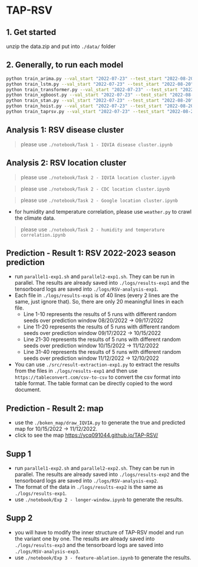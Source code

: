 # TAP-RSV

## 1. Get started
unzip the data.zip and put into `./data/` folder

## 2. Generally, to run each model
```bash
python train_arima.py --val_start "2022-07-23" --test_start "2022-08-20"
python train_lstm.py --val_start "2022-07-23" --test_start "2022-08-20"
python train_transformer.py --val_start "2022-07-23" --test_start "2022-08-20"
python train_xgboost.py --val_start "2022-07-23" --test_start "2022-08-20"
python train_stan.py --val_start "2022-07-23" --test_start "2022-08-20"
python train_hoist.py --val_start "2022-07-23" --test_start "2022-08-20"
python train_taprsv.py --val_start "2022-07-23" --test_start "2022-08-20"
```

## Analysis 1: RSV disease cluster
> please use `./notebook/Task 1 - IQVIA disease cluster.ipynb`

## Analysis 2: RSV location cluster
> please use `./notebook/Task 2 - IQVIA location cluster.ipynb`

> please use `./notebook/Task 2 - CDC location cluster.ipynb`

> please use `./notebook/Task 2 - Google location cluster.ipynb`

- for humidity and temperature correlation, please  use `weather.py` to crawl the climate data. 
> please use `./notebook/Task 2 - humidity and temperature correlation.ipynb`

## Prediction - Result 1: RSV 2022-2023 season prediction
- run `parallel1-exp1.sh` and `parallel2-exp1.sh`. They can be run in parallel. The results are already saved into `./logs/results-exp1` and the tensorboard logs are saved into `./logs/RSV-analysis-exp1`.
- Each file in `./logs/results-exp1` is of 40 lines (every 2 lines are the same, just ignore that). So, there are only 20 meaningful lines in each file. 
    - Line 1-10 represents the results of 5 runs with different random seeds over prediction window 08/20/2022 -> 09/17/2022
    - Line 11-20 represents the results of 5 runs with different random seeds over prediction window 09/17/2022 -> 10/15/2022
    - Line 21-30 represents the results of 5 runs with different random seeds over prediction window 10/15/2022 -> 11/12/2022
    - Line 31-40 represents the results of 5 runs with different random seeds over prediction window 11/12/2022 -> 12/10/2022
- You can use `./src/result-extraction-exp1.py` to extract the results from the files in `./logs/results-exp1` and then use `https://tableconvert.com/csv-to-csv` to convert the csv format into table format. The table format can be directly copied to the word document.

## Prediction - Result 2: map
- use the `./boken_map/draw_IQVIA.py` to generate the true and predicted map for 10/15/2022 -> 11/12/2022.
- click to see the map https://ycq091044.github.io/TAP-RSV/

## Supp 1
- run `parallel1-exp2.sh` and `parallel2-exp2.sh`. They can be run in parallel. The results are already saved into `./logs/results-exp2` and the tensorboard logs are saved into `./logs/RSV-analysis-exp2`.
- The format of the data in `./logs/results-exp2` is the same as `./logs/results-exp1`.
- use `./notebook/Exp 2 - longer-window.ipynb` to generate the results.

## Supp 2
- you will have to modify the inner structure of TAP-RSV model and run the variant one by one. The results are already saved into `./logs/results-exp3` and the tensorboard logs are saved into `./logs/RSV-analysis-exp3`.
- use `./notebook/Exp 3 - feature-ablation.ipynb` to generate the results.